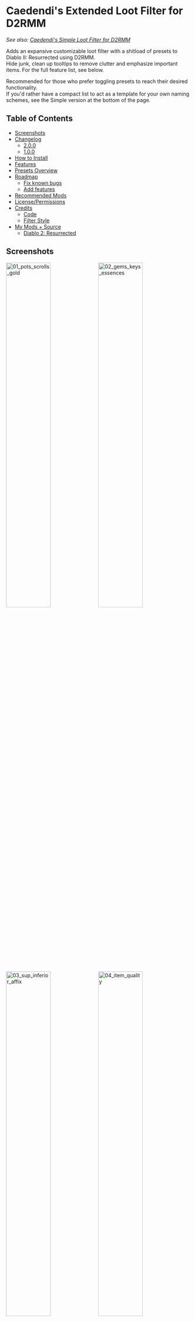 # Caedendi's Extended Loot Filter for D2RMM

_See also: [Caedendi's Simple Loot Filter for D2RMM](https://github.com/Caedendi/D2RMM-Loot-Filter-Simple)_

Adds an expansive customizable loot filter with a shitload of presets to Diablo II: Resurrected using D2RMM. <br>
Hide junk, clean up tooltips to remove clutter and emphasize important items. For the full feature list, see below.

Recommended for those who prefer toggling presets to reach their desired functionality. <br>
If you'd rather have a compact list to act as a template for your own naming schemes, see the Simple version at the bottom of the page.

## Table of Contents

- [Screenshots](#screenshots)
- [Changelog](#changelog)
  - [2.0.0](#200)
  - [1.0.0](#100)
- [How to Install](#how-to-install)
- [Features](#features)
- [Presets Overview](#presets-overview)
- [Roadmap](#roadmap)
  - [Fix known bugs](#fix-known-bugs)
  - [Add features](#add-features)
- [Recommended Mods](#recommended-mods)
- [License/Permissions](#licensepermissions)
- [Credits](#credits)
  - [Code](#code)
  - [Filter Style](#filter-style)
- [My Mods + Source](#my-mods--source)
  - [Diablo 2: Resurrected](#diablo-2-resurrected)


## Screenshots

<p float="left">
  <img src="https://i.imgur.com/mxQB5wx.png" alt="01_pots_scrolls_gold" width="49%">
  <img src="https://i.imgur.com/63Oygn8.png" alt="02_gems_keys_essences" width="49%">
</p>

<p float="left">
  <img src="https://i.imgur.com/AU2d8Hy.png" alt="03_sup_inferior_affix" width="49%">
  <img src="https://i.imgur.com/8mu49cv.png" alt="04_item_quality" width="49%">
</p>

<p float="left">
  <img src="https://i.imgur.com/8g9brig.png" alt="05_runes_numbers" width="49%">
  <img src="https://i.imgur.com/AK8NfuC.png" alt="06_runes_highlights" width="49%">
</p>

<p float="left">
  <img src="https://i.imgur.com/QvtWvmw.png" alt="07_runes_alternate" width="49%">
  <img src="https://i.imgur.com/0dLY9NC.png" alt="08_jewelry" width="49%">
</p>

<p float="left">
  <img src="https://i.imgur.com/MS1cNK1.png" alt="09_act3_quest_items" width="49%">
  <img src="https://i.imgur.com/v7zYs7q.png" alt="10_facet_sunder_alternate" width="49%">
</p>


## Changelog

### 2.0.0

- The mod settings menu is now divided into sections. Make sure to use D2RMM 1.4.6 or higher!
- Fixed high rune numbers incorrectly being highlighted in red when number is enabled and highlighting is disabled
- Fixed half of the quest items not having highlighting patterns
- Fixed the cube window's title being all messy when highlighting quest items is enabled by adding an option to exclude the cube
- Fixed Hell Forge Hammer incorrectly displaying as "Hellforge Hammer" when highlighting is enabled
- Fixed some gem names not being filtered correctly
- Fixed bugged support for charms and added highlighting of id'd uniques
- Removed bugged support for jewels, rings and amulets as they can't be fixed
- Changed Small/Full Rejuvenation Potion name from +SRP/+FRP to +RPS/+RPF
- Improved highlight patterns
- Added highlighting to Rainbow Facets
- Added built-in ilvl support and fixed indentation being all messy for highlighted items when ilvl is enabled
- Added built-in short superior/inferior prefixes mod
- Added built-in item quality (normal/exceptional/elite) tags
- Added built-in expanded light pillar support (for a lot more item types than currently available in other mods)
- Added alternate color schemes for runes, facets and sunder charms
- Added customization of the highlight character (can now be set to characters other than *)
- Custom sections in the code are now pre-filled with examples, making it more intuitive for those who want to add their own custom naming

### 1.0.0

First official release!


## How to Install

- Download and install [D2RMM](https://www.nexusmods.com/diablo2resurrected/mods/169), then run it.
- Download and extract this mod folder to /D2RMM/mods/.
- See D2RMM instructions on how to configure and enable.
- Play the game!


## Features

For a full list of features, see [Presets Overview](#presets-overview) below.
  
- **Customize to your liking:**
  - Alter or hide each item type to your preference using the presets in the D2RMM settings.
  - Shorten or hide junk.
  - Emphasize the good/important stuff (runes, flawless gems, essences, uber keys/organs, quest items, etc).
- **Completely optional:** 
  - Disabling everything means no modding will be applied.
- **Integrated mods:**
  - Show the item level on all items that have one.
  - Shorten superior/inferior prefixes to + and -.
  - Show the item quality (normal/exceptional/elite) on all equipment with short (n), (x) and (e) tags.
  - Shine light pillars on those special drops! Mod functionality expanded to support runes, rings/amulets, gems, jewels, quest items and endgame items.
- **Apply your own custom naming schemes**:
  - Set the item type to "Custom", open the mod.js file in Notepad or VSCodium and add your personalized naming schemes on the lines mentioned in the item type's setting description.
  - To hide an item, change its name to HIDDEN (without quotes). The value of HIDDEN (amount of spaces) can be changed in the D2RMM settings.
  - Don't forget to reload and apply in D2RMM!
- **Item tooltip customization:**
  - Modify the size and background opacity of the tooltip for items on the ground and in the inventory.


## Presets Overview

|          Section           |               Setting                | Default | Options                                      |
|:--------------------------:|:------------------------------------:|:-------:|:---------------------------------------------|
|      **Gold & Runes**      |               **Gold**               |         | No change                                    |
|                            |                                      |         | Gold text                                    |
|                            |                                      |    x    | Gold G                                       |
|                            |                                      |         | White G                                      |
|                            |                                      |         | Hide affix                                   |
|                            |                                      |         | Custom                                       |
|                            |              **Runes**               |         | No change                                    |
|                            |                                      |    x    | Add rune numbers + highlights + remove affix |
|                            |                                      |         | Add rune numbers + highlights                |
|                            |                                      |         | Add rune numbers + remove affix              |
|                            |                                      |         | Add highlights + remove affix                |
|                            |                                      |         | Add rune numbers                             |
|                            |                                      |         | Add highlights                               |
|                            |                                      |         | Remove affix                                 |
|                            |                                      |         | Custom                                       |
|          **Junk**          |         **Healing Potions**          |         | No change                                    |
|                            |                                      |    x    | All                                          |
|                            |                                      |         | Hide lvl 3                                   |
|                            |                                      |         | Hide lvl 4                                   |
|                            |                                      |         | Hide lvl 3 + small rejuvs                    |
|                            |                                      |         | Hide lvl 4 + small rejuvs                    |
|                            |                                      |         | Show only rejuvs                             |
|                            |                                      |         | Show only full rejuvs                        |
|                            |                                      |         | Hide all                                     |
|                            |                                      |         | Custom                                       |
|                            |           **Buff Potions**           |         | No change                                    |
|                            |                                      |    x    | All                                          |
|                            |                                      |         | Hide                                         |
|                            |                                      |         | Custom                                       |
|                            |         **Throwing Potions**         |         | No change                                    |
|                            |                                      |    x    | All                                          |
|                            |                                      |         | Hide                                         |
|                            |                                      |         | Custom                                       |
|                            |         **Scrolls & Tomes**          |         | No change                                    |
|                            |                                      |    x    | All                                          |
|                            |                                      |         | Hide scrolls                                 |
|                            |                                      |         | Custom                                       |
|                            |          **Arrows & Bolts**          |         | No change                                    |
|                            |                                      |    x    | Highlight                                    |
|                            |                                      |         | Hide                                         |
|                            |                                      |         | Custom                                       |
|                            |               **Keys**               |    x    | No change                                    |
|                            |                                      |         | Hide                                         |
|                            |                                      |         | Custom                                       |
|        **Jewelry**         |               **Gems**               |         | No change                                    |
|                            |                                      |    x    | Highlight all                                |
|                            |                                      |         | Highlight, show only flawless & perfect      |
|                            |                                      |         | Highlight, show only perfect                 |
|                            |                                      |         | Hide all                                     |
|                            |                                      |         | Custom                                       |
|                            |              **Jewels**              |         | No change                                    |
|                            |                                      |    x    | Highlight Facets                             |
|                            |                                      |         | Custom                                       |
|                            |              **Charms**              |         | No change                                    |
|                            |                                      |    x    | Highlight all                                |
|                            |                                      |         | Highlight unique charms only                 |
|                            |                                      |         | Highlight non-unique charms only             |
|                            |                                      |         | Custom                                       |
|    **Quest & Endgame**     |           **Quest items**            |         | No change                                    |
|                            |                                      |         | Highlight                                    |
|                            |                                      |    x    | Highlight, exclude Cube                      |
|                            |                                      |         | Custom                                       |
|                            |          **Endgame Items**           |         | No change                                    |
|                            |                                      |    x    | Highlight                                    |
|                            |                                      |         | Highlight, exclude Standard of Heroes        |
|                            |                                      |         | Highlight, hide Standard of Heroes           |
|                            |                                      |         | Custom                                       |
| **Item Stats & Modifiers** |            **Item Level**            |         | No change                                    |
|                            |                                      |    x    | Enable, fix indentation                      |
|                            |                                      |         | Enable                                       |
|                            | **Short Superior/Inferior Prefixes** |         | No change                                    |
|                            |                                      |    x    | Enable                                       |
|                            |                                      |         | Enable, gray inferior items                  |
|                            |                                      |         | Custom                                       |
|                            |           **Item Quality**           |    x    | No change                                    |
|                            |                                      |         | Suffix, parentheses                          |
|                            |                                      |         | Suffix, square brackets                      |
|                            |                                      |         | Prefix, parentheses                          |
|                            |                                      |         | Prefix, square brackets                      |
|                            |                                      |         | Custom                                       |
|     **Light Pillars**      |          **Light Pillars**           |    x    | Runes                                        |
|                            |                                      |    x    | Rings & Amulets                              |
|                            |                                      |    x    | Gems & Jewels                                |
|                            |                                      |    x    | Charms                                       |
|                            |                                      |    x    | Quest items                                  |
|                            |                                      |         | Quest items: exclude weapons                 |
|                            |                                      |    x    | Essences                                     |
|                            |                                      |    x    | Token of Absolution                          |
|                            |                                      |    x    | Keys                                         |
|                            |                                      |    x    | Organs                                       |
|                            |                                      |    x    | Standard of Heroes                           |
|          **Misc**          |     **Alternate Color Schemes**      |         | No change                                    |
|                            |                                      |         | Facets, Sunder Charms, Runes                 |
|                            |                                      |    x    | Facets, Sunder Charms                        |
|                            |                                      |         | Facets, Runes                                |
|                            |                                      |         | Sunder Charms, Runes                         |
|                            |                                      |         | Facets                                       |
|                            |                                      |         | Sunder Charms                                |
|                            |                                      |         | Runes                                        |
|                            |       **Highlight character**        |    x    | \* (asterisk)                                |
|                            |                                      |         | = (equals)                                   |
|                            |                                      |         | + (plus)                                     |
|                            |                                      |         | - (hyphen/dash/minus)                        |
|                            |                                      |         | x (small letter x)                           |
|                            |                                      |         | X (capital letter x)                         |
|                            |                                      |         | o (small letter o)                           |
|                            |                                      |         | O (capital letter o)                         |
|                            |                                      |         | 0 (zero)                                     |
|                            |                                      |         | ~ (tilde)                                    |
|                            |                                      |         | ! (exclamation mark)                         |
|                            |                                      |         | @ (at)                                       |
|                            |                                      |         | # (number/pound/hash)                        |
|                            |                                      |         | $ (dollar)                                   |
|                            |                                      |         | % (percent)                                  |
|                            |                                      |         | & (ampersand)                                |
|                            |                                      |         | Custom                                       |
|                            |  **Tooltip size for hidden items**   |    0    | 0 - 25 spaces                                |
|      **Tooltip Mods**      |           **Tooltip mods**           |    x    | No change                                    |
|                            |                                      |         | Opacity & Size                               |
|                            |                                      |         | Opactiy                                      |
|                            |                                      |         | Size                                         |
|                            |         **Tooltip: opacity**         |  0.75   | 0.00 - 1.00, unmodded = 0.60                 |
|                            |        **Tooltip: font size**        |   33    | 20 - 50, unmodded = 36                       |


## Roadmap

None at the moment. If you have a request for a feature, please open a GitHub issue (preferred) or post a comment on Nexus Mods.

### Fix known bugs

- [x] Regular Ruby, Sapphire, Emerald and Diamond not working
- [x] Certain quest item customization not working
- [x] Enabling quest item highlighting screws up the Horadric Cube's displayed name when the cube menu is open.
- [x] Enabling jewelry turns crafted/rare/set/unique jewelry blue
- [x] Item name alignment out of place when [Show Item Level](https://www.nexusmods.com/diablo2resurrected/mods/174) is enabled

### Add features

- [x] Integrate [Show Item Level](https://www.nexusmods.com/diablo2resurrected/mods/174) by [olegbl](https://github.com/olegbl)
- [x] Integrate [Short Quality Prefixes for D2RMM](https://www.nexusmods.com/diablo2resurrected/mods/214) by [Jobus](https://www.nexusmods.com/diablo2resurrected/users/3107665)
- [x] Integrate [Show Item Quality for D2RMM](https://www.nexusmods.com/diablo2resurrected/mods/351) by [minseoksuh](https://www.nexusmods.com/diablo2resurrected/users/176581440)
- [x] Integrate [LightPillar for D2RMM](https://www.nexusmods.com/diablo2resurrected/mods/197) by [qhu91it](https://github.com/qhu91it) and [buzh](https://www.nexusmods.com/diablo2resurrected/users/2596633)
- [x] Rework alternate color schemes into optional setting as a drop-down menu
  - [x] Alternate color scheme for Facets (rainbow highlights)
  - [x] Alternate color scheme for Sunder Charms (element-colored highlights)
  - [x] Alternate color scheme for mid/high runes (purple names)


## Recommended Mods

In addition to this, I recommend you also use the following D2RMM mods:

| Mod                                                                                 |                                    Creator                                    | Notes                                                                                              |
|-------------------------------------------------------------------------------------|:-----------------------------------------------------------------------------:|----------------------------------------------------------------------------------------------------|
| [Disable Battle.net](https://github.com/olegbl/d2rmm.mods)                          |                      [olegbl](https://github.com/olegbl)                      | So you don't accidentally get yourself banned.                                                     |
| [Skip Videos](https://www.nexusmods.com/diablo2resurrected/mods/179)                | [Caedendi](https://www.nexusmods.com/diablo2resurrected/users/179695179) (me) | Disable launch intro videos and cinematic cutscenes when transitioning between acts.               |
| [Improved Potion Visibility](https://www.nexusmods.com/diablo2resurrected/mods/384) |   [MetalTxus](https://www.nexusmods.com/diablo2resurrected/users/18894694)    | Changes healing/mana potion sprites so it's easier to distinguish different potion levels.         |
| [UI Fixes](https://www.nexusmods.com/diablo2resurrected/mods/387)                   |   [MetalTxus](https://www.nexusmods.com/diablo2resurrected/users/18894694)    | Fixes the placement of a few item grids.                                                           |
| [Towns QoL Changes](https://www.nexusmods.com/diablo2resurrected/mods/310)          |  [night0wl117](https://www.nexusmods.com/diablo2resurrected/users/33697975)   | Move town starting points, TP locations and Cain's position in Act 5.                              |
| [Town Cast](https://www.nexusmods.com/diablo2resurrected/mods/183)                  |                      [olegbl](https://github.com/olegbl)                      | Teleport and buff in town. _(BREAKING: allows teleporting past Jerhyn during the Act 2 questline)_ |
| [Settings Font Fix](https://www.nexusmods.com/diablo2resurrected/mods/200)          |                      [olegbl](https://github.com/olegbl)                      | In case any mod touches __profilehd_ and screws up the font size in the settings menu.             |


## License/Permissions

This code is licensed under GPL. 

You are free to use and distribute all code in this mod, as long as you ask for permission (and permission is given), it stays open source, free of charge and all due credit is given. 

If you are trying to profit off this mod in any way, then you're a dick and forbidden from using this code.


## Credits

This loot filter mod is based on code from existing mods and inspired by existing styles. I have added code optimizations, a shit-ton of toggles, expanded some features and gave it my own personal flair and preference. <br>
Remnants of other people's codes remain, so I have tried to list the credits as accurately as I can. If you see any of your own code in this mod and it isn't credited, please send me a message.

Many thanks to:

### Code
- [salzgaard](https://www.nexusmods.com/diablo2resurrected/users/6397569) for his [Practical Item Filter for D2RMM](https://www.nexusmods.com/diablo2resurrected/mods/317), which acted as a base for this mod and the tooltip customization features.
- [olegbl](https://github.com/olegbl) for
  - Creating [D2RMM](https://www.nexusmods.com/diablo2resurrected/mods/169)
  - His [example mods](https://github.com/olegbl/d2rmm.mods) in general
  - His [Short Potion Names](https://www.nexusmods.com/diablo2resurrected/mods/177) mod for the list of colors
  - His [Show Item Level](https://www.nexusmods.com/diablo2resurrected/mods/174) mod, which I integrated
- [Jobus](https://www.nexusmods.com/diablo2resurrected/users/3107665) for his [Short Quality Prefixes for D2RMM](https://www.nexusmods.com/diablo2resurrected/mods/214) mod, which I integrated
- [minseoksuh](https://www.nexusmods.com/diablo2resurrected/users/176581440) for his [Show Item Quality for D2RMM](https://www.nexusmods.com/diablo2resurrected/mods/351) mod, which I integrated
- [seunggil](https://www.nexusmods.com/diablo2resurrected/users/3948946), [qhu91it](https://github.com/qhu91it) and [buzh](https://www.nexusmods.com/diablo2resurrected/users/2596633) for the [lightpillar](https://www.nexusmods.com/diablo2resurrected/mods/112) and [LightPillar for D2RMM](https://www.nexusmods.com/diablo2resurrected/mods/197) mods, which I integrated and expanded

### Filter Style
- [Path of Diablo filters](https://pathofdiablo.com/wiki/index.php?title=List_of_Loot_Filters) for removing all that clutter on Path of Diablo and inspiring me to create this loot filter for D2R.
  - Mainly [Darkgale](https://www.twitch.tv/darkgale)'s filter called [Filtergale](https://www.reddit.com/r/pathofdiablo/comments/i9hdw7/filtergale/) ([download](https://greendu.de/s/ZbDwHekAg3rmeRB/download?path=%2F&files=item.filter)) regarding styling.
- [Practical Item Filter for D2RMM](https://www.nexusmods.com/diablo2resurrected/mods/317)
- [Cbraqz](https://www.nexusmods.com/diablo2resurrected/users/3106975)'s [D2R Simple Loot Filter](https://www.nexusmods.com/diablo2resurrected/mods/54) mod for giving me an idea on how to fix highlighting charms without removing rarity coloring


## My Mods + Source ##

### Diablo II: Resurrected ###

| Nexus Mods Page                                                                                    | Source                                                           |
|:---------------------------------------------------------------------------------------------------|:-----------------------------------------------------------------|
| [Caedendi's Extended Loot Filter for D2RMM](https://www.nexusmods.com/diablo2resurrected/mods/361) | [GitHub](https://github.com/Caedendi/D2RMM-Loot-Filter-Extended) |
| [Caedendi's Simple Loot Filter for D2RMM](https://www.nexusmods.com/diablo2resurrected/mods/360)   | [GitHub](https://github.com/Caedendi/D2RMM-Loot-Filter-Simple)   |
| [Skip Videos for D2RMM](https://www.nexusmods.com/diablo2resurrected/mods/397)                     | [GitHub](https://github.com/Caedendi/D2RMM-Skip-Videos)          |
